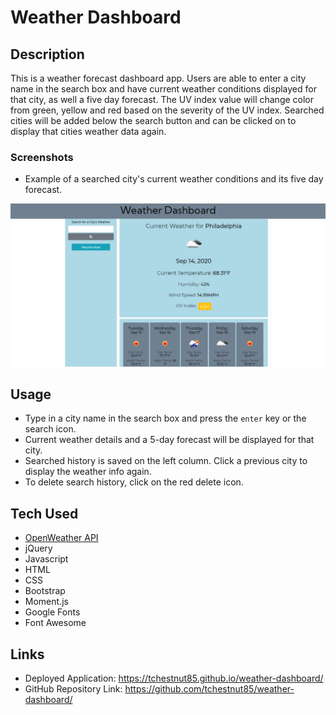 # Weather Dashboard

## Description
This is a weather forecast dashboard app. Users are able to enter a city name in the search box and have current weather conditions displayed for that city, as well a five day forecast.
The UV index value will change color from green, yellow and red based on the severity of the UV index.
Searched cities will be added below the search button and can be clicked on to display that cities weather data again.

### Screenshots
* Example of a searched city's current weather conditions and its five day forecast.

![screenshot-1](./assets/images/screenshot-1.JPG)

## Usage
- Type in a city name in the search box and press the `enter` key or the search icon.
- Current weather details and a 5-day forecast will be displayed for that city.
- Searched history is saved on the left column. Click a previous city to display the weather info again.
- To delete search history, click on the red delete icon.

## Tech Used
* [OpenWeather API](https://openweathermap.org/api)
* jQuery
* Javascript
* HTML
* CSS
* Bootstrap
* Moment.js
* Google Fonts
* Font Awesome

## Links
* Deployed Application: https://tchestnut85.github.io/weather-dashboard/
* GitHub Repository Link: https://github.com/tchestnut85/weather-dashboard/
